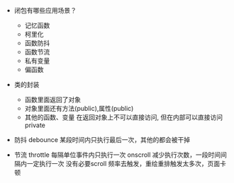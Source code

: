 - 闭包有哪些应用场景？
  - 记忆函数
  - 柯里化
  - 函数防抖
  - 函数节流
  - 私有变量
  - 偏函数

- 类的封装
  - 函数里面返回了对象
  - 对象里面还有方法(public),属性(public)
  - 其他的函数、变量 在返回对象上不可以直接访问, 但在内部可以直接访问  private

- 防抖 debounce
  某段时间内只执行最后一次，其他的都会被干掉

- 节流 throttle
  每隔单位事件内只执行一次 
  onscroll 减少执行次数，一段时间间隔内一定执行一次
  没有必要scroll 频率去触发，重绘重排触发太多次，页面卡顿
